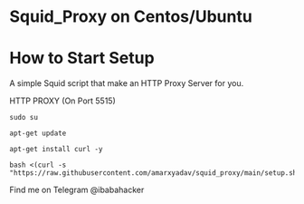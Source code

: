 # Squid_Proxy on Centos/Ubuntu

# How to Start Setup

A simple Squid script that make an HTTP Proxy Server for you.



HTTP PROXY (On Port 5515)

```
sudo su
```

```
apt-get update
```

```
apt-get install curl -y
```

```
bash <(curl -s "https://raw.githubusercontent.com/amarxyadav/squid_proxy/main/setup.sh")
```

Find me on Telegram @ibabahacker
